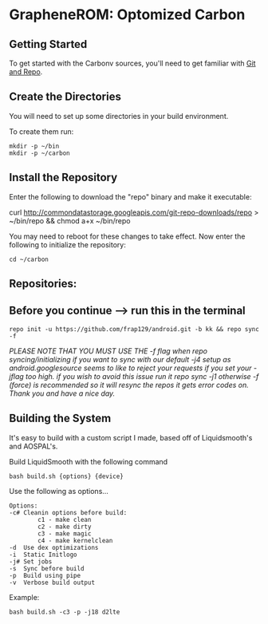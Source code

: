 GrapheneROM: Optomized Carbon
===========

Getting Started
---------------
To get started with the Carbonv sources, you'll need to get
familiar with [Git and Repo](http://source.android.com/source/version-control.html).


Create the Directories
----------------------

You will need to set up some directories in your build environment.

To create them run:

    mkdir -p ~/bin
    mkdir -p ~/carbon


Install the Repository
----------------------

Enter the following to download the "repo" binary and make it executable:

curl http://commondatastorage.googleapis.com/git-repo-downloads/repo > ~/bin/repo && chmod a+x ~/bin/repo

You may need to reboot for these changes to take effect. 
Now enter the following to initialize the repository:

    cd ~/carbon


Repositories:
---------------

Before you continue --> run this in the terminal
----------------------------------------
    repo init -u https://github.com/frap129/android.git -b kk && repo sync -f

*PLEASE NOTE THAT YOU MUST USE THE -f flag when repo syncing/initializing if you want to sync with our default -j4 setup as android.googlesource seems to like to reject your requests if you set your -jflag too high. 
if you wish to avoid this issue run it repo sync -j1 otherwise -f (force) is recommended so it will resync the repos it gets error codes on. Thank you and have a nice day.*


Building the System
---------------
It's easy to build with a custom script I made, based off of Liquidsmooth's and AOSPAL's.

Build LiquidSmooth with the following command

    bash build.sh {options} {device}

Use the following as options...

    Options:
    -c# Cleanin options before build:
            c1 - make clean
            c2 - make dirty
            c3 - make magic
            c4 - make kernelclean
    -d  Use dex optimizations
    -i  Static Initlogo
    -j# Set jobs
    -s  Sync before build
    -p  Build using pipe
    -v  Verbose build output
    
Example:

    bash build.sh -c3 -p -j18 d2lte
